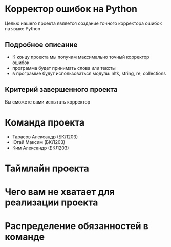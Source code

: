 # Корректор ошибок на Python
Целью нашего проекта является создание точного корректора ошибок на языке Python

## Подробное описание
* К концу проекта мы получим максимально точный корректор ошибок
* программа будет принимать слова или тексты
* в программе будут использоваться модули: nltk, string, re, collections

## Критерий завершенного проекта
Вы сможете сами испытать корректор

# Команда проекта
* Тарасов Александр (БКЛ203)
* Югай Максим (БКЛ203)
* Ким Александр (БКЛ203)
 
# Таймлайн проекта

# Чего вам не хватает для реализации проекта

# Распределение обязанностей в команде
